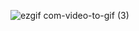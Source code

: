 ![ezgif com-video-to-gif (3)](https://user-images.githubusercontent.com/54255813/69225741-48bb0b00-0bc2-11ea-81e7-fc03af748da0.gif)
